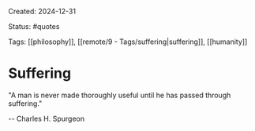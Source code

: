 Created: 2024-12-31

Status: #quotes 

Tags: [[philosophy]], [[remote/9 - Tags/suffering|suffering]], [[humanity]]

# Suffering

"A man is never made thoroughly useful until he
has passed through suffering."

-- Charles H. Spurgeon

